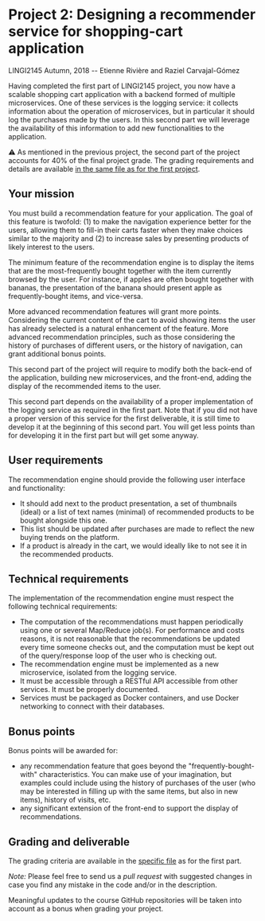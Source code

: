 # Project 2: Designing a recommender service for shopping-cart application
LINGI2145 Autumn, 2018 -- Etienne Rivière and Raziel Carvajal-Gómez

Having completed the first part of LINGI2145 project, you now have a scalable shopping cart application with a backend formed of multiple microservices.
One of these services is the logging service: it collects information about the operation of microservices, but in particular it should log the purchases made by the users.
In this second part we will leverage the availability of this information to add new functionalities to the application.

:warning:
As mentioned in the previous project, the second part of the project accounts for 40% of the final project grade.
The grading requirements and details are available [in the same file as for the first project](Grading.md#Second-deliverable:-recommendation-service).

## Your mission

You must build a recommendation feature for your application.
The goal of this feature is twofold: (1) to make the navigation experience better for the users, allowing them to fill-in their carts faster when they make choices similar to the majority and (2) to increase sales by presenting products of likely interest to the users.

The minimum feature of the recommendation engine is to display the items that are the most-frequently bought together with the item currently browsed by the user.
For instance, if apples are often bought together with bananas, the presentation of the banana should present apple as frequently-bought items, and vice-versa.

More advanced recommendation features will grant more points.
Considering the current content of the cart to avoid showing items the user has already selected is a natural enhancement of the feature.
More advanced recommendation principles, such as those considering the history of purchases of different users, or the history of navigation, can grant additional bonus points.

This second part of the project will require to modify both the back-end of the application, building new microservices, and the front-end, adding the display of the recommended items to the user.

This second part depends on the availability of a proper implementation of the logging service as required in the first part.
Note that if you did not have a proper version of this service for the first deliverable, it is still time to develop it at the beginning of this second part.
You will get less points than for developing it in the first part but will get some anyway.

## User requirements

The recommendation engine should provide the following user interface and functionality:

- It should add next to the product presentation, a set of thumbnails (ideal) or a list of text names (minimal) of recommended products to be bought alongside this one.
- This list should be updated after purchases are made to reflect the new buying trends on the platform.
- If a product is already in the cart, we would ideally like to not see it in the recommended products.

## Technical requirements

The implementation of the recommendation engine must respect the following technical requirements:

- The computation of the recommendations must happen periodically using one or several Map/Reduce job(s). For performance and costs reasons, it is not reasonable that the recommendations be updated every time someone checks out, and the computation must be kept out of the query/response loop of the user who is checking out.
- The recommendation engine must be implemented as a new microservice, isolated from the logging service.
- It must be accessible through a RESTful API accessible from other services. It must be properly documented.
- Services must be packaged as Docker containers, and use Docker networking to connect with their databases.

## Bonus points

Bonus points will be awarded for:

- any recommendation feature that goes beyond the "frequently-bought-with" characteristics. You can make use of your imagination, but examples could include using the history of purchases of the user (who may be interested in filling up with the same items, but also in new items), history of visits, etc.
- any significant extension of the front-end to support the display of recommendations.

## Grading and deliverable

The grading criteria are available in the [specific file](Grading.md) as for the first part.

*Note:*
Please feel free to send us a *pull request* with suggested changes in case you find any mistake in the code and/or
in the description.

Meaningful updates to the course GitHub repositories will be taken into account as a bonus when grading your project.
